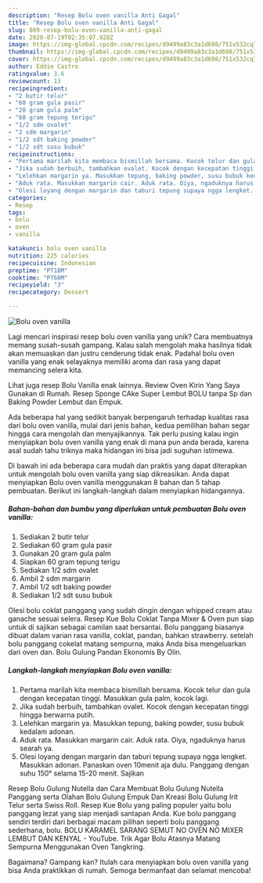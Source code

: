 ```yaml
---
description: "Resep Bolu oven vanilla Anti Gagal"
title: "Resep Bolu oven vanilla Anti Gagal"
slug: 869-resep-bolu-oven-vanilla-anti-gagal
date: 2020-07-19T02:35:07.928Z
image: https://img-global.cpcdn.com/recipes/d9499a83c3a1d698/751x532cq70/bolu-oven-vanilla-foto-resep-utama.jpg
thumbnail: https://img-global.cpcdn.com/recipes/d9499a83c3a1d698/751x532cq70/bolu-oven-vanilla-foto-resep-utama.jpg
cover: https://img-global.cpcdn.com/recipes/d9499a83c3a1d698/751x532cq70/bolu-oven-vanilla-foto-resep-utama.jpg
author: Eddie Castro
ratingvalue: 3.6
reviewcount: 13
recipeingredient:
- "2 butir telur"
- "60 gram gula pasir"
- "20 gram gula palm"
- "60 gram tepung terigu"
- "1/2 sdm ovalet"
- "2 sdm margarin"
- "1/2 sdt baking powder"
- "1/2 sdt susu bubuk"
recipeinstructions:
- "Pertama marilah kita membaca bismillah bersama. Kocok telur dan gula dengan kecepatan tinggi. Masukkan gula palm, kocok lagi."
- "Jika sudah berbuih, tambahkan ovalet. Kocok dengan kecepatan tinggi hingga berwarna putih."
- "Lelehkan margarin ya. Masukkan tepung, baking powder, susu bubuk kedalam adonan."
- "Aduk rata. Masukkan margarin cair. Aduk rata. Oiya, ngaduknya harus searah ya."
- "Olesi loyang dengan margarin dan taburi tepung supaya ngga lengket. Masukkan adonan. Panaskan oven 10menit aja dulu. Panggang dengan suhu 150° selama 15-20 menit. Sajikan"
categories:
- Resep
tags:
- bolu
- oven
- vanilla

katakunci: bolu oven vanilla 
nutrition: 225 calories
recipecuisine: Indonesian
preptime: "PT18M"
cooktime: "PT60M"
recipeyield: "3"
recipecategory: Dessert

---
```



![Bolu oven vanilla](https://img-global.cpcdn.com/recipes/d9499a83c3a1d698/751x532cq70/bolu-oven-vanilla-foto-resep-utama.jpg)

Lagi mencari inspirasi resep bolu oven vanilla yang unik? Cara membuatnya memang susah-susah gampang. Kalau salah mengolah maka hasilnya tidak akan memuaskan dan justru cenderung tidak enak. Padahal bolu oven vanilla yang enak selayaknya memiliki aroma dan rasa yang dapat memancing selera kita.

Lihat juga resep Bolu Vanilla enak lainnya. Review Oven Kirin Yang Saya Gunakan di Rumah. Resep Sponge CAke Super Lembut BOLU tanpa Sp dan Baking Powder Lembut dan Empuk.

Ada beberapa hal yang sedikit banyak berpengaruh terhadap kualitas rasa dari bolu oven vanilla, mulai dari jenis bahan, kedua pemilihan bahan segar hingga cara mengolah dan menyajikannya. Tak perlu pusing kalau ingin menyiapkan bolu oven vanilla yang enak di mana pun anda berada, karena asal sudah tahu triknya maka hidangan ini bisa jadi suguhan istimewa.


Di bawah ini ada beberapa cara mudah dan praktis yang dapat diterapkan untuk mengolah bolu oven vanilla yang siap dikreasikan. Anda dapat menyiapkan Bolu oven vanilla menggunakan 8 bahan dan 5 tahap pembuatan. Berikut ini langkah-langkah dalam menyiapkan hidangannya.

<!--inarticleads1-->

##### Bahan-bahan dan bumbu yang diperlukan untuk pembuatan Bolu oven vanilla:

1. Sediakan 2 butir telur
1. Sediakan 60 gram gula pasir
1. Gunakan 20 gram gula palm
1. Siapkan 60 gram tepung terigu
1. Sediakan 1/2 sdm ovalet
1. Ambil 2 sdm margarin
1. Ambil 1/2 sdt baking powder
1. Sediakan 1/2 sdt susu bubuk


Olesi bolu coklat panggang yang sudah dingin dengan whipped cream atau ganache sesuai selera. Resep Kue Bolu Coklat Tanpa Mixer &amp; Oven pun siap untuk di sajikan sebagai camilan saat bersantai. Bolu panggang biasanya dibuat dalam varian rasa vanilla, coklat, pandan, bahkan strawberry. setelah bolu panggang cokelat matang sempurna, maka Anda bisa mengeluarkan dari oven dan. Bolu Gulung Pandan Ekonomis By Olin. 

<!--inarticleads2-->

##### Langkah-langkah menyiapkan Bolu oven vanilla:

1. Pertama marilah kita membaca bismillah bersama. Kocok telur dan gula dengan kecepatan tinggi. Masukkan gula palm, kocok lagi.
1. Jika sudah berbuih, tambahkan ovalet. Kocok dengan kecepatan tinggi hingga berwarna putih.
1. Lelehkan margarin ya. Masukkan tepung, baking powder, susu bubuk kedalam adonan.
1. Aduk rata. Masukkan margarin cair. Aduk rata. Oiya, ngaduknya harus searah ya.
1. Olesi loyang dengan margarin dan taburi tepung supaya ngga lengket. Masukkan adonan. Panaskan oven 10menit aja dulu. Panggang dengan suhu 150° selama 15-20 menit. Sajikan


Resep Bolu Gulung Nutella dan Cara Membuat Bolu Gulung Nutella Panggang serta Olahan Bolu Gulung Empuk Dan Kreasi Bolu Gulung Irit Telur serta Swiss Roll. Resep Kue Bolu yang paling populer yaitu bolu panggang lezat yang siap menjadi santapan Anda. Kue bolu panggang sendiri terdiri dari berbagai macam pilihan seperti bolu panggang sederhana, bolu. BOLU KARAMEL SARANG SEMUT NO OVEN NO MIXER LEMBUT DAN KENYAL - YouTube. Trik Agar Bolu Atasnya Matang Sempurna Menggunakan Oven Tangkring. 

Bagaimana? Gampang kan? Itulah cara menyiapkan bolu oven vanilla yang bisa Anda praktikkan di rumah. Semoga bermanfaat dan selamat mencoba!
